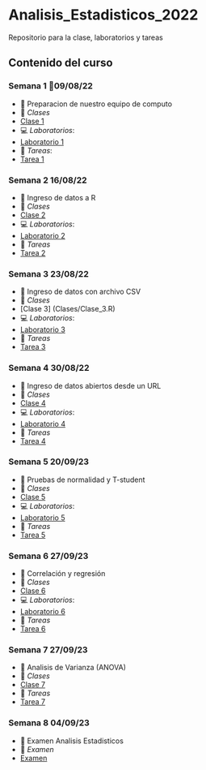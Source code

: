 # Analisis_Estadisticos_2022

Repositorio para la clase, laboratorios y tareas

## Contenido del curso

### Semana 1 :date:09/08/22

+ :notebook: Preparacion de nuestro equipo de computo
+ :notebook_with_decorative_cover: _Clases_
+ [Clase 1](Clases/Clase_1.R)
+ :computer: _Laboratorios_:
+ [Laboratorio 1](Lab_1_DiegoAxayacatl.pdf) 
+ :school_satchel: _Tareas_:
+ [Tarea 1](Tarea_1_DiegoAxayacatl.pdf)
 
### Semana 2 16/08/22
 
  + :notebook: Ingreso de datos a R
  + :notebook_with_decorative_cover: _Clases_
  + [Clase 2](Clases/Clase_2.R)
  + :computer: _Laboratorios_:
  + [Laboratorio 2](Laboratorios/Lab_3_DiegoAxayacatl.R)
  + :school_satchel: _Tareas_
  + [Tarea 2](Tareas/Tarea_2_DiegoAxayacatl.pdf)
  
### Semana 3 23/08/22

  + :notebook: Ingreso de datos con archivo CSV
  + :notebook_with_decorative_cover: _Clases_
  + [Clase 3] (Clases/Clase_3.R)
  + :computer: _Laboratorios_:
  + [Laboratorio 3](Laboratorios/Lab_3_DiegoAxayacatl.R)
  + :school_satchel: _Tareas_
  + [Tarea 3](Tareas/Tarea_3_DiegoAxayacatl.pdf)
  
### Semana 4 30/08/22

  + :notebook: Ingreso de datos abiertos desde un URL
  + :notebook_with_decorative_cover: _Clases_
  + [Clase 4](Clases/Clase_4.R)
  + :computer: _Laboratorios_:
  + [Laboratorio 4](Laboratorios/Lab_4_DiegoAxayacatl.pdf)
  + :school_satchel: _Tareas_
  + [Tarea 4](Tareas/Tarea_4_DiegoAxayacatl.pdf)

### Semana 5 20/09/23 

  + :notebook: Pruebas de normalidad y T-student
  + :notebook_with_decorative_cover: _Clases_
  + [Clase 5](Clases/Clase_5.R)
  + :computer: _Laboratorios_:
  + [Laboratorio 5](Laboratorios/Lab_5_DiegoAxayacatl.pdf)
  + :school_satchel: _Tareas_
  + [Tarea 5](Tareas/Tarea_5_DiegoAxayacatl.pdf)
 
### Semana 6 27/09/23  

  + :notebook: Correlación y regresión 
  + :notebook_with_decorative_cover: _Clases_
  + [Clase 6](Clases/Clase_6.R)
  + :computer: _Laboratorios_:
  + [Laboratorio 6](Laboratorios/Lab_6_DiegoAxayacatl.pdf)
  + :school_satchel: _Tareas_
  + [Tarea 6](Tareas/Tarea_6_DiegoAxayacatl.pdf)
  
  ### Semana 7 27/09/23 

  + :notebook: Analisis de Varianza (ANOVA)
  + :notebook_with_decorative_cover: _Clases_
  + [Clase 7](Clases/Clase_7.R)
  + :school_satchel: _Tareas_
  + [Tarea 7](Tareas/Tarea_7_DiegoAxayacatl.R)
  
   ### Semana 8 04/09/23 

  + :notebook: Examen Analisis Estadisticos
  + :page_with_curl: _Examen_
  + [Examen](Examen-Analisis-Estadisticos.pdf)
